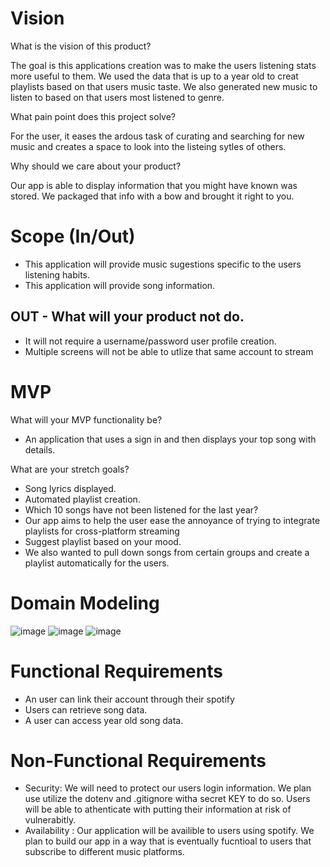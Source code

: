 # Vision

What is the vision of this product?

The goal is this applications creation was to make the users listening stats more useful to them. We used the data that is up to a year old to creat playlists based on that users music taste. We also generated new music to listen to based on that users most listened to genre.

What pain point does this project solve?

For the user, it eases the ardous task of curating and searching for new music and creates a space to look into the listeing sytles of others. 

Why should we care about your product?

Our app is able to display information that you might have known was stored. We packaged that info with a bow and brought it right to you.

# Scope (In/Out)
- This application will provide music sugestions specific to the users listening habits.
- This application will provide song information.

## OUT - What will your product not do.

- It will not require a username/password user profile creation.
- Multiple screens will not be able to utlize that same account to stream


# MVP 

What will your MVP functionality be?

- An application that uses a sign in and then displays your top song with details.

What are your stretch goals?

- Song lyrics displayed.
- Automated playlist creation.
- Which 10 songs have not been listened for the last year?
- Our app aims to help the user ease the annoyance of trying to integrate playlists for cross-platform streaming 
- Suggest playlist based on your mood. 
- We also wanted to pull down songs from certain groups and create a playlist automatically for the users.

# Domain Modeling 
![image](https://user-images.githubusercontent.com/66962689/110508556-1d1da600-80cf-11eb-87c7-211c4af54a13.png)
![image](https://user-images.githubusercontent.com/66962689/110508588-29a1fe80-80cf-11eb-9a02-c785fbda65a6.png)
![image](https://user-images.githubusercontent.com/66962689/110508687-42aaaf80-80cf-11eb-874f-e32d19a459df.png)



# Functional Requirements

- An user can link their account through their spotify
- Users can retrieve song data.
- A user can access year old song data.

# Non-Functional Requirements

- Security: We will need to protect our users login information. We plan use utilize the dotenv and .gitignore witha secret KEY to do so. Users will be able to athenticate with putting their information at risk of vulnerabitly.
- Availability : Our application will be availible to users using spotify. We plan to build our app in a way that is eventually fucntioal to users that subscribe to different music platforms.
